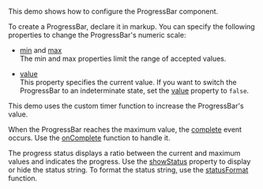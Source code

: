 This demo shows how to configure the ProgressBar component.

To create a ProgressBar, declare it in markup. You can specify the following properties to change the ProgressBar's numeric scale:

- [min](/Documentation/ApiReference/UI_Components/dxProgressBar/Configuration/#min) and [max](/Documentation/ApiReference/UI_Components/dxProgressBar/Configuration/#max)    
The min and max properties limit the range of accepted values. 

- [value](/Documentation/ApiReference/UI_Components/dxProgressBar/Configuration/#value)    
This property specifies the current value. If you want to switch the ProgressBar to an indeterminate state, set the [value](/Documentation/ApiReference/UI_Components/dxProgressBar/Configuration/#value) property to `false`.

This demo uses the custom timer function to increase the ProgressBar's value.
<!--split-->

When the ProgressBar reaches the maximum value, the [complete](/Documentation/ApiReference/UI_Components/dxProgressBar/Events/#complete) event occurs. Use the [onComplete](/Documentation/ApiReference/UI_Components/dxProgressBar/Configuration/#onComplete) function to handle it.

The progress status displays a ratio between the current and maximum values and indicates the progress. Use the [showStatus](/Documentation/ApiReference/UI_Components/dxProgressBar/Configuration/#showStatus) property to display or hide the status string. To format the status string, use the [statusFormat](/Documentation/ApiReference/UI_Components/dxProgressBar/Configuration/#statusFormat) function.
